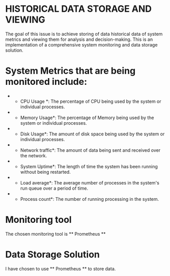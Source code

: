 # HISTORICAL DATA STORAGE AND VIEWING

The goal of this issue is to achieve storing of data historical data of system metrics and viewing them for analysis and decision-making.
This is an implementation of a comprehensive system monitoring and data storage solution.

# System Metrics that are being monitored include:
- * CPU Usage *: The percentage of CPU being used by the system or individual processes.
- * Memory Usage*: The percentage of Memory being used by the system or individual processes.
- * Disk Usage*: The amount of disk space being used by the system or individual processes.
- * Network traffic*: The amount of data being sent and received over the network.
- * System Uptime*: The length of time the system has been running without being restarted.
- * Load average*: The average number of processes in the system's run queue over a period of time.
- * Process count*: The number of running processing in the system.

# Monitoring tool
The chosen monitoring tool is ** Prometheus **

# Data Storage Solution
I have chosen to use ** Prometheus ** to store data.

